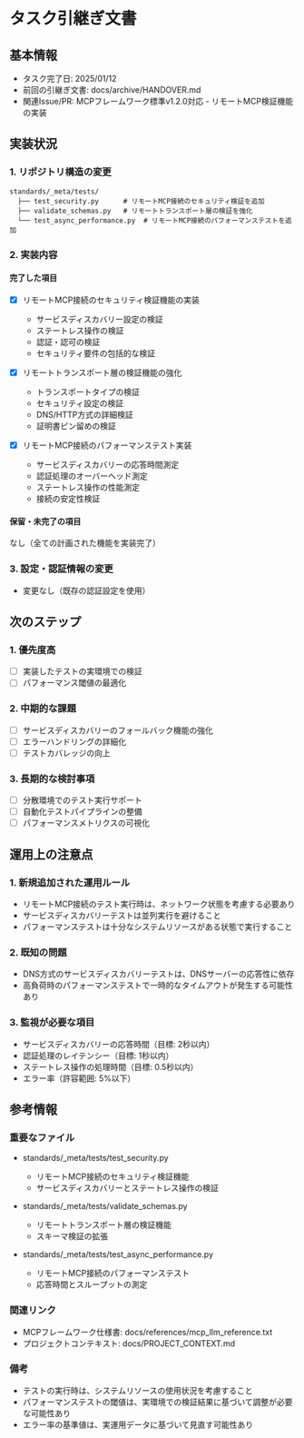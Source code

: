 # タスク引継ぎ文書

## 基本情報

- タスク完了日: 2025/01/12
- 前回の引継ぎ文書: docs/archive/HANDOVER.md
- 関連Issue/PR: MCPフレームワーク標準v1.2.0対応 - リモートMCP検証機能の実装

## 実装状況

### 1. リポジトリ構造の変更

```
standards/_meta/tests/
  ├── test_security.py      # リモートMCP接続のセキュリティ検証を追加
  ├── validate_schemas.py   # リモートトランスポート層の検証を強化
  └── test_async_performance.py  # リモートMCP接続のパフォーマンステストを追加
```

### 2. 実装内容

#### 完了した項目

- [x] リモートMCP接続のセキュリティ検証機能の実装
  - サービスディスカバリー設定の検証
  - ステートレス操作の検証
  - 認証・認可の検証
  - セキュリティ要件の包括的な検証

- [x] リモートトランスポート層の検証機能の強化
  - トランスポートタイプの検証
  - セキュリティ設定の検証
  - DNS/HTTP方式の詳細検証
  - 証明書ピン留めの検証

- [x] リモートMCP接続のパフォーマンステスト実装
  - サービスディスカバリーの応答時間測定
  - 認証処理のオーバーヘッド測定
  - ステートレス操作の性能測定
  - 接続の安定性検証

#### 保留・未完了の項目

なし（全ての計画された機能を実装完了）

### 3. 設定・認証情報の変更

- 変更なし（既存の認証設定を使用）

## 次のステップ

### 1. 優先度高

- [ ] 実装したテストの実環境での検証
- [ ] パフォーマンス閾値の最適化

### 2. 中期的な課題

- [ ] サービスディスカバリーのフォールバック機能の強化
- [ ] エラーハンドリングの詳細化
- [ ] テストカバレッジの向上

### 3. 長期的な検討事項

- [ ] 分散環境でのテスト実行サポート
- [ ] 自動化テストパイプラインの整備
- [ ] パフォーマンスメトリクスの可視化

## 運用上の注意点

### 1. 新規追加された運用ルール

- リモートMCP接続のテスト実行時は、ネットワーク状態を考慮する必要あり
- サービスディスカバリーテストは並列実行を避けること
- パフォーマンステストは十分なシステムリソースがある状態で実行すること

### 2. 既知の問題

- DNS方式のサービスディスカバリーテストは、DNSサーバーの応答性に依存
- 高負荷時のパフォーマンステストで一時的なタイムアウトが発生する可能性あり

### 3. 監視が必要な項目

- サービスディスカバリーの応答時間（目標: 2秒以内）
- 認証処理のレイテンシー（目標: 1秒以内）
- ステートレス操作の処理時間（目標: 0.5秒以内）
- エラー率（許容範囲: 5%以下）

## 参考情報

### 重要なファイル

- standards/_meta/tests/test_security.py
  - リモートMCP接続のセキュリティ検証機能
  - サービスディスカバリーとステートレス操作の検証

- standards/_meta/tests/validate_schemas.py
  - リモートトランスポート層の検証機能
  - スキーマ検証の拡張

- standards/_meta/tests/test_async_performance.py
  - リモートMCP接続のパフォーマンステスト
  - 応答時間とスループットの測定

### 関連リンク

- MCPフレームワーク仕様書: docs/references/mcp_llm_reference.txt
- プロジェクトコンテキスト: docs/PROJECT_CONTEXT.md

### 備考

- テストの実行時は、システムリソースの使用状況を考慮すること
- パフォーマンステストの閾値は、実環境での検証結果に基づいて調整が必要な可能性あり
- エラー率の基準値は、実運用データに基づいて見直す可能性あり
